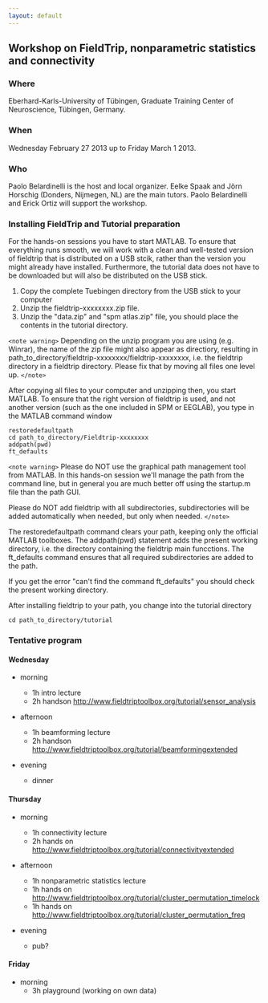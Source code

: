 ```yaml
---
layout: default
---
```


##  Workshop on FieldTrip, nonparametric statistics and connectivity

### Where

Eberhard-Karls-University of Tübingen, Graduate Training Center of Neuroscience, Tübingen, Germany.

### When

Wednesday February 27 2013 up to Friday March 1 2013.

### Who

Paolo Belardinelli is the host and local organizer. Eelke Spaak and Jörn Horschig (Donders, Nijmegen, NL) are the main tutors. Paolo Belardinelli and Erick Ortiz will support the workshop.

### Installing FieldTrip and Tutorial preparation

For the hands-on sessions you have to start MATLAB. To ensure that
everything runs smooth, we will work with a clean and well-tested
version of fieldtrip that is distributed on a USB stcik, rather than the version you might already
have installed. Furthermore, the tutorial data does not have to be
downloaded but will also be distributed on the USB stick.

 1.  Copy the complete Tuebingen directory from the USB stick to your computer
 2.  Unzip the fieldtrip-xxxxxxxx.zip file.
 3.  Unzip the "data.zip" and "spm atlas.zip" file, you should place the contents in the tutorial directory.

`<note warning>`
Depending on the unzip program you are using (e.g. Winrar), the name
of the zip file might also appear as directiory, resulting in
path_to_directory/fieldtrip-xxxxxxxx/fieldtrip-xxxxxxxx, i.e. the
fieldtrip directory in a fieldtrip directory. Please fix that by
moving all files one level up.
`</note>`

After copying all files to your computer and unzipping then, you start MATLAB. To ensure that the right version of fieldtrip is used, and not another version (such as the one included in SPM or EEGLAB), you type in the MATLAB command window

    restoredefaultpath
    cd path_to_directory/Fieldtrip-xxxxxxxx
    addpath(pwd)
    ft_defaults

`<note warning>`
Please do NOT use the graphical path management tool from MATLAB. In this hands-on session we'll manage the path from the command line, but in general you are much better off using the startup.m file than the path GUI.

Please do NOT add fieldtrip with all subdirectories, subdirectories will be added automatically when needed, but only when needed.
`</note>`

The restoredefaultpath command clears your path, keeping only the
official MATLAB toolboxes. The addpath(pwd) statement adds the
present working directory, i.e. the directory containing the fieldtrip
main funcctions. The ft_defaults command ensures that all required
subdirectories are added to the path.

If you get the error "can't find the command ft_defaults" you should check the present working directory.

After installing fieldtrip to your path, you change into the tutorial directory

    cd path_to_directory/tutorial

### Tentative program

####  Wednesday

*  morning
    * 1h intro lecture
    * 2h handson http://www.fieldtriptoolbox.org/tutorial/sensor_analysis

*  afternoon
    * 1h beamforming lecture
    * 2h handson http://www.fieldtriptoolbox.org/tutorial/beamformingextended

*  evening
    * dinner
    

#### Thursday

*  morning
    * 1h connectivity lecture
    * 2h hands on http://www.fieldtriptoolbox.org/tutorial/connectivityextended

*  afternoon
    * 1h nonparametric statistics lecture
    * 1h hands on http://www.fieldtriptoolbox.org/tutorial/cluster_permutation_timelock
    * 1h hands on http://www.fieldtriptoolbox.org/tutorial/cluster_permutation_freq

*  evening
    * pub?

#### Friday

*  morning
    * 3h playground (working on own data)
